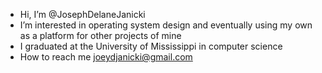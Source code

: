 -  Hi, I’m @JosephDelaneJanicki
-  I’m interested in operating system design and eventually using my own as a platform for other projects of mine
-  I graduated at the University of Mississippi in computer science
-  How to reach me joeydjanicki@gmail.com


